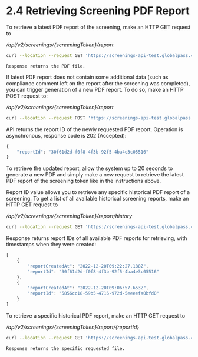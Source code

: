 # 2.4 Retrieving Screening PDF Report

To retrieve a latest PDF report of the screening, make an HTTP GET request to

_/api/v2/screenings/{screeningToken}/report_

```bash title="Example request"
curl --location --request GET 'https://screenings-api-test.globalpass.ch/api/v2/screenings/1i0404b1-0fe9-4i9a-805c-f41e78de1d0e/report' --header 'Authorization: Bearer {your_access_token}'
```

```text title="Example response"
Response returns the PDF file.
```

If latest PDF report does not contain some additional data (such as compliance comment left on the report after the screening was completed), you can trigger generation of a new PDF report. To do so, make an HTTP POST request to:

_/api/v2/screenings/{screeningToken}/report_

```bash title="Example request"
curl --location --request POST 'https://screenings-api-test.globalpass.ch/api/v2/screenings/1i0404b1-0fe9-4i9a-805c-f41e78de1d0e/report' --header 'Authorization: Bearer {your_access_token}'
```

API returns the report ID of the newly requested PDF report.
 Operation is asynchronous, response code is 202 (Accepted):

```js title="Example response"
{
    "reportId": "30f61d2d-f0f8-4f3b-92f5-4ba4e3c05516"
}
```

To retrieve the updated report, allow the system up to 20 seconds to generate a new PDF and simply make a new request to retrieve the latest PDF report of the screening token like in the instructions above.

Report ID value allows you to retrieve any specific historical PDF report of a screening. To get a list of all available historical screening reports, make an HTTP GET request to

_/api/v2/screenings/{screeningToken}/report/history_

```bash title="Example request"
curl --location --request GET 'https://screenings-api-test.globalpass.ch/api/v2/screenings/1i0404b1-0fe9-4i9a-805c-f41e78de1d0e/report/history' --header 'Authorization: Bearer {your_access_token}'
```

Response returns report IDs of all available PDF reports for retrieving, with timestamps when they were created:

```js title="Example response"
[
    {
        "reportCreatedAt": "2022-12-20T09:22:27.188Z",
        "reportId": "30f61d2d-f0f8-4f3b-92f5-4ba4e3c05516"
    },
    {
        "reportCreatedAt": "2022-12-20T09:06:57.653Z",
        "reportId": "5856cc18-59b5-4716-972d-5eeeefa0bfd0"
    }
]
```

To retrieve a specific historical PDF report, make an HTTP GET request to

_/api/v2/screenings/{screeningToken}/report/{reportId}_

```bash title="Example request"
curl --location --request GET 'https://screenings-api-test.globalpass.ch/api/v2/screenings/1i0404b1-0fe9-4i9a-805c-f41e78de1d0e/report/5856cc18-59b5-4716-972d-5eeeefa0bfd0' --header 'Authorization: Bearer {your_access_token}'
```

```text title="Example response"
Response returns the specific requested file.
```
